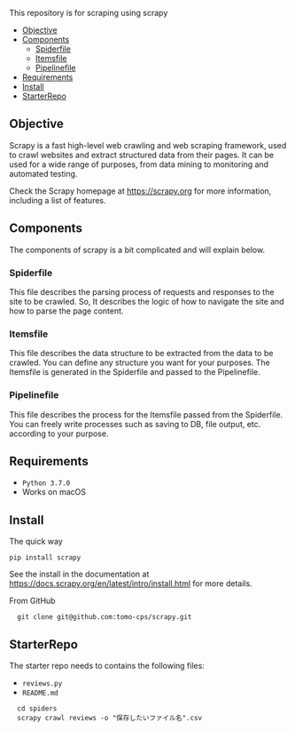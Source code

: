 This repository is for scraping using scrapy

<!-- toc -->

- [Objective](#objective)
- [Components](#components)
  * [Spiderfile](#Spiderfile)
  * [Itemsfile](#Itemsfile)
  * [Pipelinefile](#Pipelinefile)
- [Requirements](#Requirements)
- [Install](#Install)
- [StarterRepo](#StarterRepo)

<!-- tocstop -->

## Objective

Scrapy is a fast high-level web crawling and web scraping framework, used to
crawl websites and extract structured data from their pages. It can be used for
a wide range of purposes, from data mining to monitoring and automated testing.

Check the Scrapy homepage at <https://scrapy.org> for more information,
including a list of features.

## Components

The components of scrapy is a bit complicated and will explain below.

### Spiderfile

This file describes the parsing process of requests and responses to the site to be crawled.
So, It describes the logic of how to navigate the site and how to parse the page content.

### Itemsfile

This file describes the data structure to be extracted from the data to be crawled.
You can define any structure you want for your purposes.
The Itemsfile is generated in the Spiderfile and passed to the Pipelinefile.

### Pipelinefile

This file describes the process for the Itemsfile passed from the Spiderfile.
You can freely write processes such as saving to DB, file output, etc. according to your purpose.

## Requirements
- `Python 3.7.0`
- Works on macOS

## Install
The quick way
```
pip install scrapy
```
See the install in the documentation at <https://docs.scrapy.org/en/latest/intro/install.html> for more details.

From GitHub
```
  git clone git@github.com:tomo-cps/scrapy.git
```


## StarterRepo

The starter repo needs to contains the following files:

- `reviews.py`
- `README.md`

```
  cd spiders                                                           
  scrapy crawl reviews -o "保存したいファイル名".csv
```

